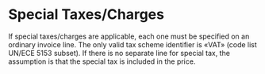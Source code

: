 # Special Taxes/Charges

If special taxes/charges are applicable, each one must be specified on an ordinary invoice line. The only valid tax scheme identifier is «VAT» (code list UN/ECE 5153 subset). If there is no separate line for special tax, the assumption is that the special tax is included in the price.
